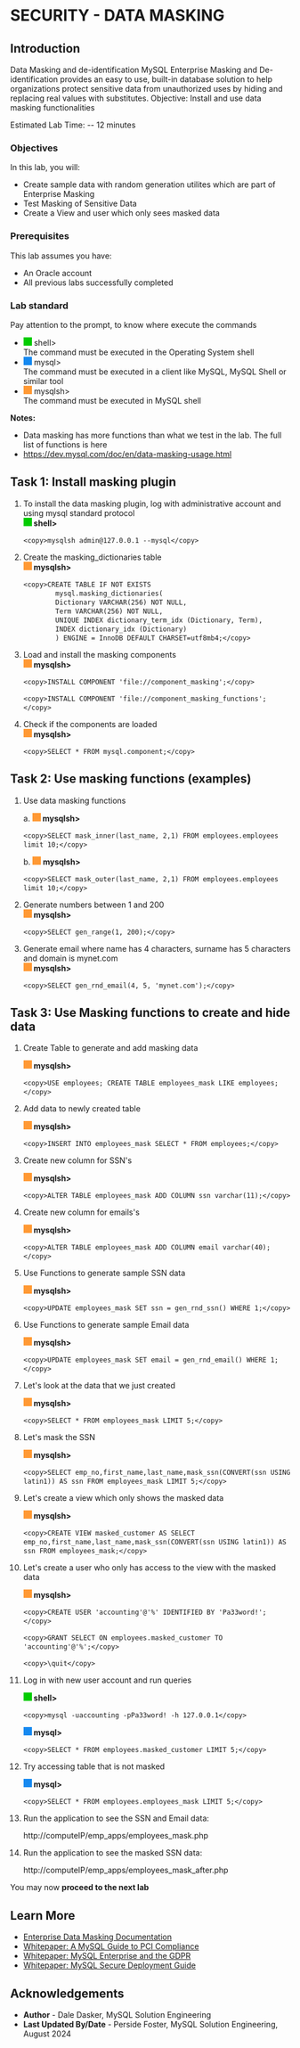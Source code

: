 # SECURITY - DATA MASKING

## Introduction
Data Masking and de-identification
MySQL Enterprise Masking and De-identification provides an easy to use, built-in database solution to help organizations protect sensitive data from unauthorized uses by hiding and replacing real values with substitutes.
Objective: Install and use data masking functionalities

Estimated Lab Time: -- 12 minutes

### Objectives

In this lab, you will:
* Create sample data with random generation utilites which are part of Enterprise Masking
* Test Masking of Sensitive Data
* Create a View and user which only sees masked data

### Prerequisites

This lab assumes you have:
* An Oracle account
* All previous labs successfully completed

### Lab standard

Pay attention to the prompt, to know where execute the commands 
* ![green-dot](./images/green-square.jpg) shell>  
  The command must be executed in the Operating System shell
* ![blue-dot](./images/blue-square.jpg) mysql>  
  The command must be executed in a client like MySQL, MySQL Shell or similar tool
* ![yellow-dot](./images/yellow-square.jpg) mysqlsh>  
  The command must be executed in MySQL shell
    

**Notes:**
- Data masking has more functions than what we test in the lab. The full list of functions is here
- https://dev.mysql.com/doc/en/data-masking-usage.html 

## Task 1: Install masking plugin

1. To install the data masking plugin, log with administrative account and using mysql standard protocol  
    **![green-dot](./images/green-square.jpg) shell>** 
    ```
    <copy>mysqlsh admin@127.0.0.1 --mysql</copy>
    ```

2. Create the masking_dictionaries table  
    **![yellow-dot](./images/yellow-square.jpg) mysqlsh>** 
    ```
    <copy>CREATE TABLE IF NOT EXISTS
            mysql.masking_dictionaries(
            Dictionary VARCHAR(256) NOT NULL,
            Term VARCHAR(256) NOT NULL,
            UNIQUE INDEX dictionary_term_idx (Dictionary, Term),
            INDEX dictionary_idx (Dictionary)
            ) ENGINE = InnoDB DEFAULT CHARSET=utf8mb4;</copy>
    ```

3. Load and install the masking components  
    **![yellow-dot](./images/yellow-square.jpg) mysqlsh>** 
    ```
    <copy>INSTALL COMPONENT 'file://component_masking';</copy>
    ```

    ```
    <copy>INSTALL COMPONENT 'file://component_masking_functions';</copy>
    ```

4. Check if the components are loaded  
    **![yellow-dot](./images/yellow-square.jpg) mysqlsh>** 
    ```
    <copy>SELECT * FROM mysql.component;</copy>
    ```

## Task 2: Use masking functions (examples)

1. Use data masking functions

    a. **![yellow-dot](./images/yellow-square.jpg) mysqlsh>** 
    ```
    <copy>SELECT mask_inner(last_name, 2,1) FROM employees.employees limit 10;</copy>
    ```

    b. **![yellow-dot](./images/yellow-square.jpg) mysqlsh>** 
    ```
    <copy>SELECT mask_outer(last_name, 2,1) FROM employees.employees limit 10;</copy>
    ```

2. Generate numbers between 1 and 200  
    **![yellow-dot](./images/yellow-square.jpg) mysqlsh>**  
    ```
    <copy>SELECT gen_range(1, 200);</copy>
    ```

3. Generate email where name has 4 characters, surname has 5 characters and domain is mynet.com  
    **![yellow-dot](./images/yellow-square.jpg) mysqlsh>**  
    ```
    <copy>SELECT gen_rnd_email(4, 5, 'mynet.com');</copy>
    ```


## Task 3: Use Masking functions to create and hide data

1. Create Table to generate and add masking data

    **![yellow-dot](./images/yellow-square.jpg) mysqlsh>** 
    ```
    <copy>USE employees; CREATE TABLE employees_mask LIKE employees;</copy>
    ```

2. Add data to newly created table

    **![yellow-dot](./images/yellow-square.jpg) mysqlsh>**  
    ```
    <copy>INSERT INTO employees_mask SELECT * FROM employees;</copy>
    ```

3. Create new column for SSN's

    **![yellow-dot](./images/yellow-square.jpg) mysqlsh>**  
    ```
    <copy>ALTER TABLE employees_mask ADD COLUMN ssn varchar(11);</copy>
    ```

4. Create new column for emails's

    **![yellow-dot](./images/yellow-square.jpg) mysqlsh>**  
    ```
    <copy>ALTER TABLE employees_mask ADD COLUMN email varchar(40);</copy>
    ```

5. Use Functions to generate sample SSN data

    **![yellow-dot](./images/yellow-square.jpg) mysqlsh>**  
    ```
    <copy>UPDATE employees_mask SET ssn = gen_rnd_ssn() WHERE 1;</copy>
    ```

6. Use Functions to generate sample Email data

    **![yellow-dot](./images/yellow-square.jpg) mysqlsh>**  
    ```
    <copy>UPDATE employees_mask SET email = gen_rnd_email() WHERE 1;</copy>
    ```

7. Let's look at the data that we just created

    **![yellow-dot](./images/yellow-square.jpg) mysqlsh>**  
    ```
    <copy>SELECT * FROM employees_mask LIMIT 5;</copy>
    ```

8. Let's mask the SSN

    **![yellow-dot](./images/yellow-square.jpg) mysqlsh>**  
    ```
    <copy>SELECT emp_no,first_name,last_name,mask_ssn(CONVERT(ssn USING latin1)) AS ssn FROM employees_mask LIMIT 5;</copy>
    ```

9. Let's create a view which only shows the masked data

    **![yellow-dot](./images/yellow-square.jpg) mysqlsh>**  
    ```
    <copy>CREATE VIEW masked_customer AS SELECT emp_no,first_name,last_name,mask_ssn(CONVERT(ssn USING latin1)) AS ssn FROM employees_mask;</copy>
    ```

10. Let's create a user who only has access to the view with the masked data

    **![yellow-dot](./images/yellow-square.jpg) mysqlsh>**  
    ```
    <copy>CREATE USER 'accounting'@'%' IDENTIFIED BY 'Pa33word!';</copy>
    ```

    ```
    <copy>GRANT SELECT ON employees.masked_customer TO 'accounting'@'%';</copy>
    ```

    ```
    <copy>\quit</copy>
    ```

11. Log in with new user account and run queries


    **![green-dot](./images/green-square.jpg) shell>** 
    ```
    <copy>mysql -uaccounting -pPa33word! -h 127.0.0.1</copy>
    ```

    **![blue-dot](./images/blue-square.jpg) mysql>**  
    ```
    <copy>SELECT * FROM employees.masked_customer LIMIT 5;</copy>
    ```

12. Try accessing table that is not masked

    **![blue-dot](./images/blue-square.jpg) mysql>**  
    ```
    <copy>SELECT * FROM employees.employees_mask LIMIT 5;</copy>
    ```

13. Run the application to see the SSN and Email data:

    http://computeIP/emp_apps/employees_mask.php

14. Run the application to see the masked SSN data:

    http://computeIP/emp_apps/employees_mask_after.php


You may now **proceed to the next lab**

## Learn More

* [Enterprise Data Masking Documentation](https://dev.mysql.com/doc/en/data-masking.html)
* [Whitepaper: A MySQL Guide to PCI Compliance](https://www.mysql.com/why-mysql/white-papers/mysql-pci-data-security-compliance/)
* [Whitepaper: MySQL Enterprise and the GDPR](https://www.mysql.com/why-mysql/white-papers/mysql-enterprise-edition-gdpr/)
* [Whitepaper: MySQL Secure Deployment Guide](https://dev.mysql.com/doc/mysql-secure-deployment-guide/en/)

## Acknowledgements

* **Author** - Dale Dasker, MySQL Solution Engineering
* **Last Updated By/Date** - Perside Foster, MySQL Solution Engineering, August 2024
